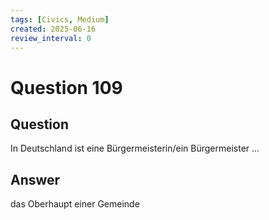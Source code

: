 ```yaml
---
tags: [Civics, Medium]
created: 2025-06-16
review_interval: 0
---
```


# Question 109

## Question

In Deutschland ist eine Bürgermeisterin/ein Bürgermeister …

## Answer

das Oberhaupt einer Gemeinde
